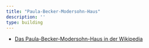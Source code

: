```yaml
---
title: "Paula-Becker-Modersohn-Haus"
description: ''
type: building
---
```


* [Das Paula-Becker-Modersohn-Haus in der Wikipedia](https://de.wikipedia.org/wiki/Paula_Modersohn-Becker_Museum)
